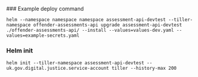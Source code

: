 
### Example deploy command
```
helm --namespace namespace namespace assessment-api-devtest --tiller-namespace offender-assessments-api upgrade assessment-api-devtest ./offender-assessments-api/ --install --values=values-dev.yaml --values=example-secrets.yaml
```

### Helm init

```
helm init --tiller-namespace assessment-api-devtest --uk.gov.digital.justice.service-account tiller --history-max 200
```
```
